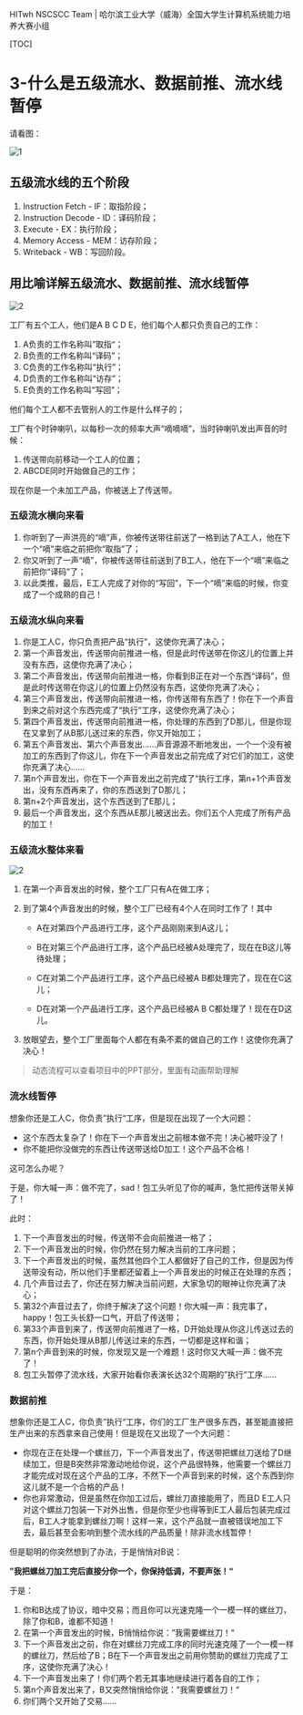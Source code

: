 HITwh NSCSCC Team | 哈尔滨工业大学（威海）全国大学生计算机系统能力培养大赛小组

[TOC]

# 3-什么是五级流水、数据前推、流水线暂停

请看图：

![1](./pic/3/1.png)

## 五级流水线的五个阶段

1. Instruction Fetch - IF：取指阶段；
2. Instruction Decode - ID：译码阶段；
3. Execute - EX：执行阶段；
4. Memory Access - MEM：访存阶段；
5. Writeback - WB：写回阶段。

## 用比喻详解五级流水、数据前推、流水线暂停

![2](./pic/3/1.png)

工厂有五个工人，他们是A B C D E，他们每个人都只负责自己的工作：

1. A负责的工作名称叫”取指“；
2. B负责的工作名称叫“译码”；
3. C负责的工作名称叫“执行”；
4. D负责的工作名称叫“访存”；
5. E负责的工作名称叫“写回”；

他们每个工人都不去管别人的工作是什么样子的；

工厂有个时钟喇叭，以每秒一次的频率大声“嘀嘀嘀”，当时钟喇叭发出声音的时候：

1. 传送带向前移动一个工人的位置；
2. ABCDE同时开始做自己的工作；

现在你是一个未加工产品，你被送上了传送带。

### 五级流水横向来看

1. 你听到了一声洪亮的“嘀”声，你被传送带往前送了一格到达了A工人，他在下一个“嘀”来临之前把你“取指”了；
2. 你又听到了一声“嘀”，你被传送带往前送到了B工人，他在下一个“嘀”来临之前把你“译码”了；
3. 以此类推，最后，E工人完成了对你的“写回”，下一个“嘀”来临的时候，你变成了一个成熟的自己！

### 五级流水纵向来看

1. 你是工人C，你只负责把产品“执行”，这使你充满了决心；
2. 第一个声音发出，传送带向前推进一格，但是此时传送带在你这儿的位置上并没有东西，这使你充满了决心；
3. 第二个声音发出，传送带向前推进一格，你看到B正在对一个东西“译码”，但是此时传送带在你这儿的位置上仍然没有东西，这使你充满了决心；
4. 第三个声音发出，传送带向前推进一格，你传送带有东西了！你在下一个声音到来之前对这个东西完成了“执行”工序，这使你充满了决心；
5. 第四个声音发出，传送带向前推进一格，你处理的东西到了D那儿，但是你现在又拿到了从B那儿送过来的东西，你又开始加工；
6. 第五个声音发出、第六个声音发出……声音源源不断地发出，一个一个没有被加工的东西到了你这儿，你在下一个声音发出之前完成了对它们的加工，这使你充满了决心……
7. 第n个声音发出，你在下一个声音发出之前完成了“执行工序，第n+1个声音发出，没有东西再来了，你的东西送到了D那儿；
8. 第n+2个声音发出，这个东西送到了E那儿；
9. 最后一个声音发出，这个东西从E那儿被送出去。你们五个人完成了所有产品的加工！

### 五级流水整体来看

![2](./pic/3/1.png)

1. 在第一个声音发出的时候，整个工厂只有A在做工序；
2. 到了第4个声音发出的时候，整个工厂已经有4个人在同时工作了！其中

   - A在对第四个产品进行工序，这个产品刚刚来到A这儿；

   - B在对第三个产品进行工序，这个产品已经被A处理完了，现在在B这儿等待处理；

   - C在对第二个产品进行工序，这个产品已经被A B都处理完了，现在在C这儿；

   - D在对第一个产品进行工序，这个产品已经被A B C都处理了！现在在D这儿。
3. 放眼望去，整个工厂里面每个人都在有条不紊的做自己的工作！这使你充满了决心！

> 动态流程可以查看项目中的PPT部分，里面有动画帮助理解

### 流水线暂停

想象你还是工人C，你负责”执行“工序，但是现在出现了一个大问题：

- 这个东西太复杂了！你在下一个声音发出之前根本做不完！决心被吓没了！
- 你不能把你没做完的东西让传送带送给D加工！这个产品不合格！

这可怎么办呢？

于是，你大喊一声：做不完了，sad！包工头听见了你的喊声，急忙把传送带关掉了！

此时：

1. 下一个声音发出的时候，传送带不会向前推进一格了；
2. 下一个声音发出的时候，你仍然在努力解决当前的工序问题；
3. 下一个声音发出的时候，虽然其他四个工人都做好了自己的工作，但是因为传送带没有动，所以他们手里都还留着上一个声音发出的时候正在处理的东西；
4. 几个声音过去了，你还在努力解决当前问题，大家急切的眼神让你充满了决心；
5. 第32个声音过去了，你终于解决了这个问题！你大喊一声：我完事了，happy！包工头长舒一口气，开启了传送带；
6. 第33个声音到来了，传送带向前推进了一格，D开始处理从你这儿传送过去的东西，你开始处理从B那儿传送过来的东西，一切都是这样和谐；
7. 第n个声音到来的时候，你发现又是一个难题！这时你又大喊一声：做不完了！
8. 包工头暂停了流水线，大家开始看你表演长达32个周期的”执行“工序……

### 数据前推

想象你还是工人C，你负责”执行“工序，你们的工厂生产很多东西，甚至能直接把生产出来的东西拿来自己使用！但是现在又出现了一个大问题：

- 你现在正在处理一个螺丝刀，下一个声音发出了，传送带把螺丝刀送给了D继续加工，但是B突然非常激动地给你说，这个产品很特殊，他需要一个螺丝刀才能完成对现在这个产品的工序，不然下一个声音到来的时候，这个东西到你这儿就不是一个合格的产品！
- 你也非常激动，但是虽然在你加工过后，螺丝刀直接能用了，而且D E工人只对这个螺丝刀包装一下对外出售，但是你至少也得等到E工人最后包装完成过后，B工人才能拿到螺丝刀啊！这样一来，这个产品就一直被错误地加工下去，最后甚至会影响到整个流水线的产品质量！除非流水线暂停！

但是聪明的你突然想到了办法，于是悄悄对B说：

**”我把螺丝刀加工完后直接分你一个，你保持低调，不要声张！“**

于是：

1. 你和B达成了协议，暗中交易；而且你可以光速克隆一个一模一样的螺丝刀，除了你和B，谁都不知道！
2. 在第一个声音发出的时候，B悄悄给你说：”我需要螺丝刀！“
3. 下一个声音发出之前，你在对螺丝刀完成工序的同时光速克隆了一个一模一样的螺丝刀，然后给了B；B在下一个声音发出之前用你赞助的螺丝刀完成了工序，这使你充满了决心！
4. 下一个声音发出来了！你们两个若无其事地继续进行着各自的工作；
5. 第n个声音发出来了，B又突然悄悄给你说：”我需要螺丝刀！“
6. 你们两个又开始了交易……
